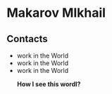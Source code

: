 # Makarov MIkhail 
## Contacts
<ul>
  <li>
   work in the World
  <li>  
    work in the World
  <li> 
    work in the World
<p><b>How I see this wordl?
